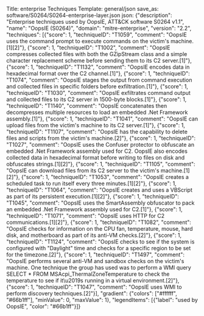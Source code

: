 Title: enterprise Techniques
Template: general/json
save_as: software/S0264/S0264-enterprise-layer.json
json: {"description": "Enterprise techniques used by OopsIE, ATT&CK software S0264 v1.1", "name": "OopsIE (S0264)", "domain": "mitre-enterprise", "version": "2.2", "techniques": [{"score": 1, "techniqueID": "T1059", "comment": "OopsIE uses the command prompt to execute commands on the victim's machine.[1][2]"}, {"score": 1, "techniqueID": "T1002", "comment": "OopsIE compresses collected files with both the GZipStream class and a simple character replacement scheme before sending them to its C2 server.[1]"}, {"score": 1, "techniqueID": "T1132", "comment": "OopsIE encodes data in hexadecimal format over the C2 channel.[1]"}, {"score": 1, "techniqueID": "T1074", "comment": "OopsIE stages the output from command execution and collected files in specific folders before exfiltration.[1]"}, {"score": 1, "techniqueID": "T1030", "comment": "OopsIE exfiltrates command output and collected files to its C2 server in 1500-byte blocks.[1]"}, {"score": 1, "techniqueID": "T1140", "comment": "OopsIE concatenates then decompresses multiple resources to load an embedded .Net Framework assembly.[1]"}, {"score": 1, "techniqueID": "T1041", "comment": "OopsIE can upload files from the victim's machine to its C2 server.[1]"}, {"score": 1, "techniqueID": "T1107", "comment": "OopsIE has the capability to delete files and scripts from the victim's machine.[2]"}, {"score": 1, "techniqueID": "T1027", "comment": "OopsIE uses the Confuser protector to obfuscate an embedded .Net Framework assembly used for C2. OopsIE also encodes collected data in hexadecimal format before writing to files on disk and obfuscates strings.[1][2]"}, {"score": 1, "techniqueID": "T1105", "comment": "OopsIE can download files from its C2 server to the victim's machine.[1][2]"}, {"score": 1, "techniqueID": "T1053", "comment": "OopsIE creates a scheduled task to run itself every three minutes.[1][2]"}, {"score": 1, "techniqueID": "T1064", "comment": "OopsIE creates and uses a VBScript as part of its persistent execution.[1][2]"}, {"score": 1, "techniqueID": "T1045", "comment": "OopsIE uses the SmartAssembly obfuscator to pack an embedded .Net Framework assembly used for C2.[1]"}, {"score": 1, "techniqueID": "T1071", "comment": "OopsIE uses HTTP for C2 communications.[1][2]"}, {"score": 1, "techniqueID": "T1082", "comment": "OopsIE checks for information on the CPU fan, temperature, mouse, hard disk, and motherboard as part of its anti-VM checks.[2]"}, {"score": 1, "techniqueID": "T1124", "comment": "OopsIE checks to see if the system is configured with \"Daylight\" time and checks for a specific region to be set for the timezone.[2]"}, {"score": 1, "techniqueID": "T1497", "comment": "OopsIE performs several anti-VM and sandbox checks on the victim's machine. One technique the group has used was to perform a WMI query SELECT * FROM MSAcpi_ThermalZoneTemperature to check the temperature to see if it\u2019s running in a virtual environment.[2]"}, {"score": 1, "techniqueID": "T1047", "comment": "OopsIE uses WMI to perform discovery techniques.[2]"}], "gradient": {"colors": ["#ffffff", "#66b1ff"], "minValue": 0, "maxValue": 1}, "legendItems": [{"label": "used by OopsIE", "color": "#66b1ff"}]}